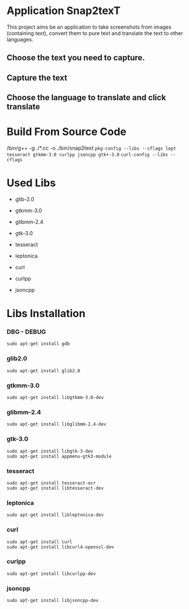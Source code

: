 # Application Snap2texT

This project aims be an application to take screenshots from images (containing text), convert them to pure text and translate the text to other languages.

## Choose the text you need to capture.



## Capture the text



## Choose the language to translate and click translate



# Build From Source Code

/bin/g++ -g ./\*.cc -o ./bin/snap2text `pkg-config --libs --cflags lept tesseract gtkmm-3.0 curlpp jsoncpp gtk+-3.0` `curl-config --libs --cflags`

# Used Libs

- glib-2.0

- gtkmm-3.0

- glibmm-2.4

- gtk-3.0

- tesseract

- leptonica

- curl

- curlpp

- jsoncpp

# Libs Installation

### DBG - DEBUG
```
sudo apt-get install gdb
```

### glib2.0

```
sudo apt-get install glib2.0
```

### gtkmm-3.0

```
sudo apt-get install libgtkmm-3.0-dev
```

### glibmm-2.4

```
sudo apt-get install libglibmm-2.4-dev
```

### gtk-3.0

```
sudo apt-get install libgtk-3-dev
sudo apt-get install appmenu-gtk3-module
```

### tesseract

```
sudo apt-get install tesseract-ocr
sudo apt-get install libtesseract-dev
```

### leptonica

```
sudo apt-get install libleptonica-dev
```

### curl

```
sudo apt-get install curl
sudo apt-get install libcurl4-openssl-dev
```

### curlpp

```
sudo apt-get install libcurlpp-dev
```

### jsoncpp

```
sudo apt-get install libjsoncpp-dev
```
